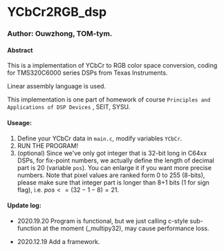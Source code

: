# YCbCr2RGB_dsp

### Author: Ouwzhong, TOM-tym.

#### Abstract

This is a implementation of YCbCr to RGB color space conversion, coding for TMS320C6000 series DSPs from Texas Instruments.

Linear assembly language is used.

This implementation is one part of homework of course `Principles and Applications of DSP Devices` , SEIT, SYSU.

#### Useage:

1. Define your YCbCr data in `main.c`, modify variables `YCbCr`.
2. RUN THE PROGRAM!
3. (optional) Since we've only got integer that is  32-bit long in C64xx DSPs, for fix-point numbers, we actually define the length of decimal part is 20 (variable `pos`). You can enlarge it if you want more precise numbers. Note that pixel values are ranked form 0 to 255 (8-bits), please make sure that integer part is longer than 8+1 bits (1 for sign flag), i.e.  $pos<=(32-1-8)=21$.

#### Update log:

- 2020.19.20 Program is functional, but we just calling c-style sub-function at the moment (_multipy32), may cause performance loss.

- 2020.12.19 Add a framework.